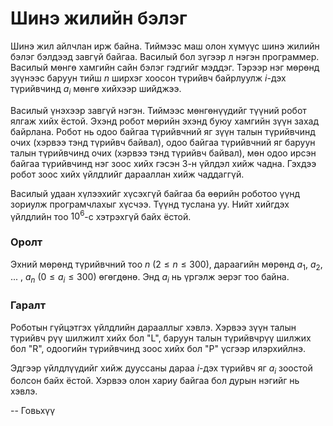 Шинэ жилийн бэлэг
=================
Шинэ жил айлчлан ирж байна. Тиймээс маш олон хүмүүс шинэ жилийн бэлэг бэлдээд
завгүй байгаа. Василый бол зүгээр л нэгэн программер. Василый мөнгө хамгийн сайн
бэлэг гэдгийг мэддэг. Тэрээр нэг мөрөнд зүүнээс баруун тийш $n$ ширхэг хоосон
түрийвч байрлуулж $i$-дэх түрийвчинд $a_i$ мөнгө хийхээр шийджээ.

Василый үнэхээр завгүй нэгэн. Тиймээс мөнгөнүүдийг түүний робот ялгаж хийх
ёстой. Эхэнд робот мөрийн эхэнд буюу хамгийн зүүн захад байрлана. Робот нь одоо
байгаа түрийвчний яг зүүн талын түрийвчинд очих (хэрвээ тэнд түрийвч байвал),
одоо байгаа түрийвчний яг баруун талын түрийвчинд очих (хэрвээ тэнд түрийвч
байвал), мөн одоо ирсэн байгаа түрийвчинд нэг зоос хийх гэсэн $3$-н үйлдэл хийж
чадна. Гэхдээ робот зоос хийх үйлдлийг дарааллан хийж чаддаггүй.

Василый удаан хүлээхийг хүсэхгүй байгаа ба өөрийн роботоо үүнд зориулж
програмчлахыг хүсчээ. Түүнд туслана уу. Нийт хийгдэх үйлдлийн тоо $10^6$-с
хэтрэхгүй байх ёстой.


### Оролт
Эхний мөрөнд түрийвчний тоо $n$ $(2 ≤ n ≤ 300)$, дараагийн мөрөнд $a_1$, $a_2$, ... , $a_n$
$(0 ≤ a_i ≤ 300)$ өгөгдөнө. Энд $a_i$ нь үргэлж эерэг тоо байна.


### Гаралт
Роботын гүйцэтгэх үйлдлийн дарааллыг хэвлэ. Хэрвээ зүүн талын түрийвч рүү
шилжилт хийх бол "L", баруун талын түрийвчрүү шилжих бол "R", одоогийн
түрийвчинд зоос хийх бол "P" үсгээр илэрхийлнэ.

Эдгээр үйлдлүүдийг хийж дууссаны дараа $i$-дэх түрийвч яг $a_i$ зоостой болсон
байх ёстой. Хэрвээ олон хариу байгаа бол дурын нэгийг нь хэвлэ.

-- Говьхүү
